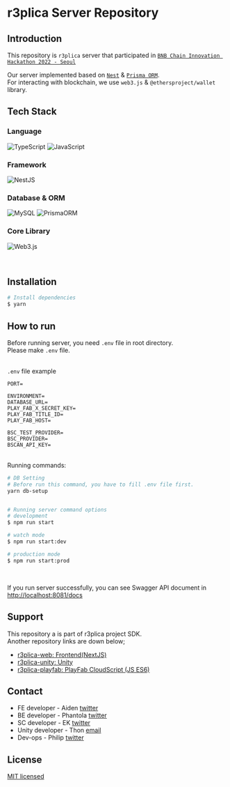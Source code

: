 # r3plica Server Repository

## Introduction

This repository is `r3plica` server that participated in [`BNB Chain Innovation Hackathon 2022 - Seoul`](https://www.bnbchain.org/en/kr-hackathon) 

Our server implemented based on [`Nest`](https://github.com/nestjs/nest) & [`Prisma ORM`](https://www.prisma.io).  
For interacting with blockchain, we use `web3.js` & `@ethersproject/wallet` library.

## Tech Stack

### Language

![TypeScript](https://img.shields.io/badge/TypeScript-3178C6.svg?&style=for-the-badge&logo=TypeScript&logoColor=white)
![JavaScript](https://img.shields.io/badge/JavaScript-f7df12.svg?&style=for-the-badge&logo=JavaScript&logoColor=black)

### Framework

![NestJS](https://img.shields.io/badge/NestJS-E0234E.svg?&style=for-the-badge&logo=NestJS&logoColor=white)

### Database & ORM

![MySQL](https://img.shields.io/badge/MySQL-4479A1.svg?&style=for-the-badge&logo=MySQL&logoColor=white)
![PrismaORM](https://img.shields.io/badge/Prisma-2D3748.svg?&style=for-the-badge&logo=Prisma&logoColor=white)

### Core Library

![Web3.js](https://img.shields.io/badge/Web3.js-F16822.svg?&style=for-the-badge&logo=Web3.js&logoColor=white)

<br/>

## Installation

```bash
# Install dependencies
$ yarn
```

## How to run

Before running server, you need `.env` file in root directory.  
Please make `.env` file.  
<br/>

`.env` file example

```
PORT=

ENVIRONMENT=
DATABASE_URL=
PLAY_FAB_X_SECRET_KEY=
PLAY_FAB_TITLE_ID=
PLAY_FAB_HOST=

BSC_TEST_PROVIDER=
BSC_PROVIDER=
BSCAN_API_KEY=
```

<br/>
Running commands:

```bash
# DB Setting
# Before run this command, you have to fill .env file first.
yarn db-setup


# Running server command options
# development
$ npm run start

# watch mode
$ npm run start:dev

# production mode
$ npm run start:prod
```

<br/>

If you run server successfully,
you can see Swagger API document in [http://localhost:8081/docs](http://localhost:8081/docs)

## Support

This repository a is part of r3plica project SDK.  
Another repository links are down below;

- [r3plica-web: Frontend(NextJS)](https://github.com/catze-labs/r3plica-web)
- [r3plica-unity: Unity](https://github.com/catze-labs/r3plica-unity)
- [r3plica-playfab: PlayFab CloudScript (JS ES6)](https://github.com/root-catze/r3plica-playfab)

## Contact

- FE developer - Aiden [twitter](https://www.twitter.com/aiiiden0)
- BE developer - Phantola [twitter](https://www.twitter.com/phantola_catze)
- SC developer - EK [twitter](https://www.twitter.com/JustDoEK)
- Unity developer - Thon [email](mailto:thon@catze.xyz)
- Dev-ops - Philip [twitter](https://www.twitter.com/mg_nomad)

## License

[MIT licensed](LICENSE)
